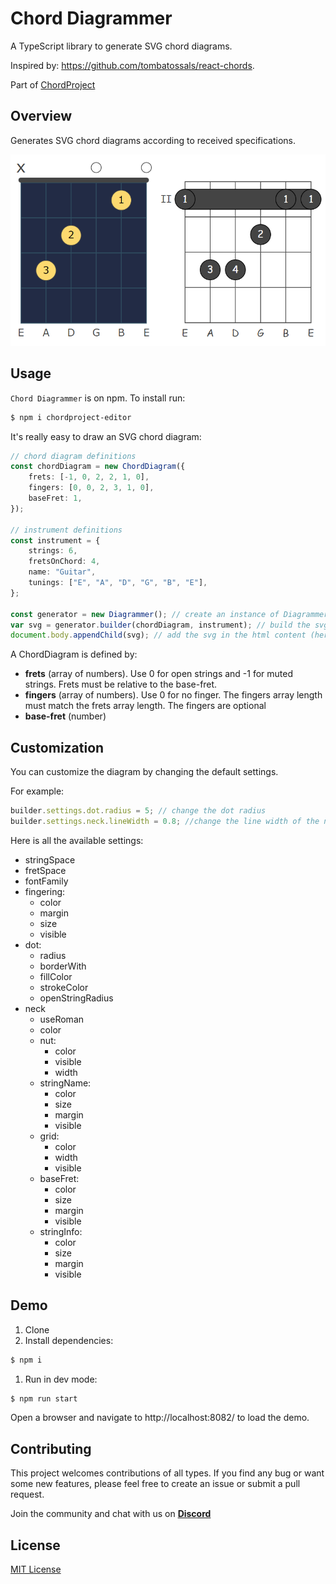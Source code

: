 # Chord Diagrammer

A TypeScript library to generate SVG chord diagrams.

Inspired by: https://github.com/tombatossals/react-chords.

Part of [ChordProject](https://chordproject.com/)
## Overview

Generates SVG chord diagrams according to received specifications.

![Diagrams](./diagrammer.png)

## Usage

`Chord Diagrammer` is on npm. To install run:

```sh
$ npm i chordproject-editor
```

It's really easy to draw an SVG chord diagram:

```ts
// chord diagram definitions
const chordDiagram = new ChordDiagram({
    frets: [-1, 0, 2, 2, 1, 0],
    fingers: [0, 0, 2, 3, 1, 0],
    baseFret: 1,
});

// instrument definitions
const instrument = {
    strings: 6,
    fretsOnChord: 4,
    name: "Guitar",
    tunings: ["E", "A", "D", "G", "B", "E"],
};

const generator = new Diagrammer(); // create an instance of Diagrammer
var svg = generator.builder(chordDiagram, instrument); // build the svg
document.body.appendChild(svg); // add the svg in the html content (here the body)
```

A ChordDiagram is defined by:

-   **frets** (array of numbers). Use 0 for open strings and -1 for muted strings. Frets must be relative to the base-fret.
-   **fingers** (array of numbers). Use 0 for no finger. The fingers array length must match the frets array length. The fingers are optional
-   **base-fret** (number)

## Customization
You can customize the diagram by changing the default settings.

For example:
```ts
builder.settings.dot.radius = 5; // change the dot radius
builder.settings.neck.lineWidth = 0.8; //change the line width of the neck
```
Here is all the available settings:
- stringSpace
- fretSpace
- fontFamily
- fingering:
  - color
  - margin
  - size
  - visible
- dot:
  - radius
  - borderWith
  - fillColor
  - strokeColor
  - openStringRadius
- neck
  - useRoman
  - color
  - nut:
    - color
    - visible
    - width
  - stringName: 
    - color
    - size
    - margin
    - visible
  - grid:
    - color
    - width
    - visible
  - baseFret:
    - color
    - size
    - margin
    - visible
  - stringInfo:
    - color
    - size
    - margin
    - visible
## Demo

1. Clone
2. Install dependencies:

```sh
$ npm i
```

1.  Run in dev mode:

```sh
$ npm run start
```

Open a browser and navigate to http://localhost:8082/ to load the demo.

## Contributing

This project welcomes contributions of all types. If you find any bug or want some new features, please feel free to create an issue or submit a pull request.

Join the community and chat with us on **[Discord](https://discord.gg/ZQAgwBC9c8)**

## License
[MIT License](LICENSE)